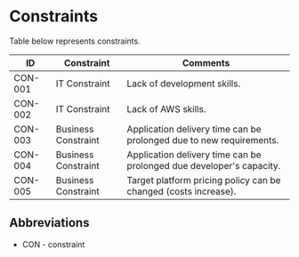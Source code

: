 # Constraints
Table below represents constraints.

ID        | Constraint     | Comments
|---------| ------------- | --------- |
| CON-001 | IT Constraint | Lack of development skills. |
| CON-002 | IT Constraint | Lack of AWS skills. |
| CON-003 | Business Constraint | Application delivery time can be prolonged due to new requirements. |
| CON-004 | Business Constraint | Application delivery time can be prolonged due developer's capacity. |
| CON-005 | Business Constraint | Target platform pricing policy can be changed (costs increase). |

## Abbreviations
- CON - constraint
